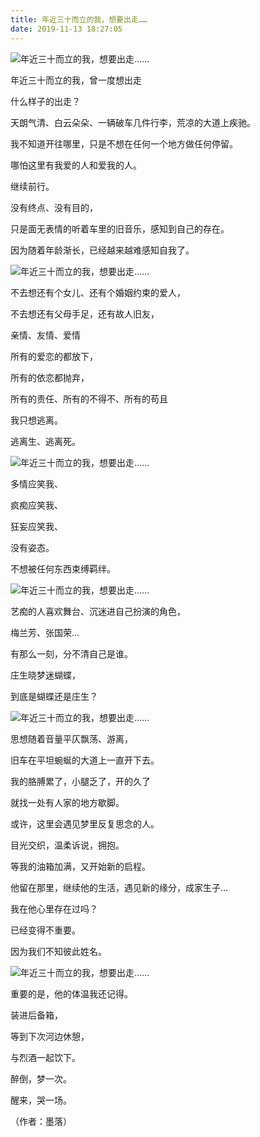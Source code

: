 ```yaml
---
title: 年近三十而立的我，想要出走……
date: 2019-11-13 18:27:05
---
```


 ![年近三十而立的我，想要出走……](http://p1.pstatp.com/large/pgc-image/152669863464784b1d52f72)

 年近三十而立的我，曾一度想出走

 什么样子的出走？

 天朗气清、白云朵朵、一辆破车几件行李，荒凉的大道上疾驰。

 我不知道开往哪里，只是不想在任何一个地方做任何停留。

 哪怕这里有我爱的人和爱我的人。

 继续前行。

 没有终点、没有目的，

 只是面无表情的听着车里的旧音乐，感知到自己的存在。

 因为随着年龄渐长，已经越来越难感知自我了。

 ![年近三十而立的我，想要出走……](http://p3.pstatp.com/large/pgc-image/1526698633763f32ac0609d)

 不去想还有个女儿、还有个婚姻约束的爱人，

 不去想还有父母手足，还有故人旧友，

 亲情、友情、爱情

 所有的爱恋的都放下，

 所有的依恋都抛弃，

 所有的责任、所有的不得不、所有的苟且

 我只想逃离。

 逃离生、逃离死。

 ![年近三十而立的我，想要出走……](http://p3.pstatp.com/large/pgc-image/152669863469978e3f88cd3)

 多情应笑我、

 疯痴应笑我、

 狂妄应笑我、

 没有姿态。

 不想被任何东西束缚羁绊。

 ![年近三十而立的我，想要出走……](http://p1.pstatp.com/large/pgc-image/1526698634516cceca370fc)

 艺痴的人喜欢舞台、沉迷进自己扮演的角色，

 梅兰芳、张国荣...

 有那么一刻，分不清自己是谁。

 庄生晓梦迷蝴蝶，

 到底是蝴蝶还是庄生？

 ![年近三十而立的我，想要出走……](http://p1.pstatp.com/large/pgc-image/1526698634098331a262236)

 思想随着音量平仄飘荡、游离，

 旧车在平坦蜿蜒的大道上一直开下去。

 我的胳膊累了，小腿乏了，开的久了

 就找一处有人家的地方歇脚。

 或许，这里会遇见梦里反复思念的人。

 目光交织，温柔诉说，拥抱。

 等我的油箱加满，又开始新的启程。

 他留在那里，继续他的生活，遇见新的缘分，成家生子...

 我在他心里存在过吗？

 已经变得不重要。

 因为我们不知彼此姓名。

 ![年近三十而立的我，想要出走……](http://p9.pstatp.com/large/pgc-image/152669895491444b00379f4)

 重要的是，他的体温我还记得。

 装进后备箱，

 等到下次河边休憩，

 与烈酒一起饮下。

 醉倒，梦一次。

 醒来，哭一场。

 （作者：墨落）
